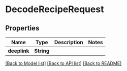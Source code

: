 # DecodeRecipeRequest

## Properties
Name | Type | Description | Notes
------------ | ------------- | ------------- | -------------
**deeplink** | **String** |  | 

[[Back to Model list]](../README.md#documentation-for-models) [[Back to API list]](../README.md#documentation-for-api-endpoints) [[Back to README]](../README.md)


